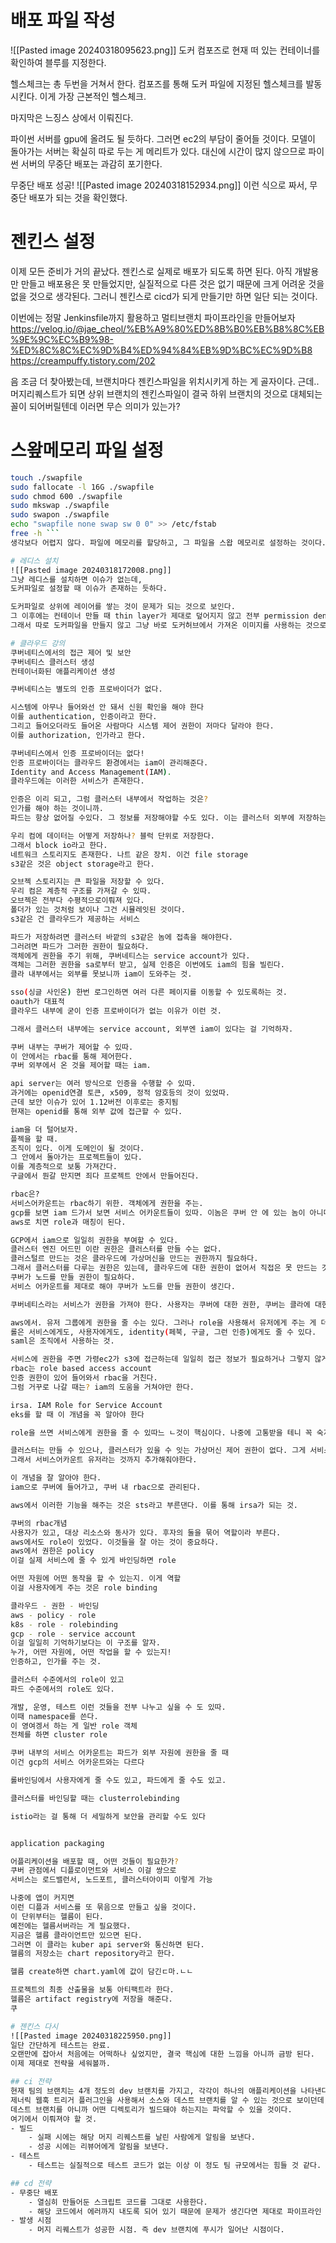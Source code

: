 # 배포 파일 작성
![[Pasted image 20240318095623.png]]
도커 컴포즈로 현재 떠 있는 컨테이너를 확인하여 블루를 지정한다.

헬스체크는 총 두번을 거쳐서 한다. 컴포즈를 통해 도커 파일에 지정된 헬스체크를 발동시킨다. 이게 가장 근본적인 헬스체크.

마지막은 느징스 상에서 이뤄진다.

파이썬 서버를 gpu에 올려도 될 듯하다. 그러면 ec2의 부담이 줄어들 것이다. 모델이 돌아가는 서버는 확실히 따로 두는 게 메리트가 있다. 
대신에 시간이 많지 않으므로 파이썬 서버의 무중단 배포는 과감히 포기한다.

무중단 배포 성공!
![[Pasted image 20240318152934.png]]
이런 식으로 짜서, 무중단 배포가 되는 것을 확인했다.

# 젠킨스 설정
이제 모든 준비가 거의 끝났다. 젠킨스로 실제로 배포가 되도록 하면 된다.
아직 개발용만 만들고 배포용은 못 만들었지만, 실질적으로 다른 것은 없기 때문에 크게 어려운 것을 없을 것으로 생각된다. 
그러니 젠킨스로 cicd가 되게 만들기만 하면 일단 되는 것이다.

이번에는 정말 Jenkinsfile까지 활용하고 멀티브랜치 파이프라인을 만들어보자
https://velog.io/@jae_cheol/%EB%A9%80%ED%8B%B0%EB%B8%8C%EB%9E%9C%EC%B9%98-%ED%8C%8C%EC%9D%B4%ED%94%84%EB%9D%BC%EC%9D%B8
https://creampuffy.tistory.com/202

음 조금 더 찾아봤는데, 브랜치마다 젠킨스파일을 위치시키게 하는 게 골자이다. 근데.. 머지리퀘스트가 되면 상위 브랜치의 젠킨스파일이 결국 하위 브랜치의 것으로 대체되는 꼴이 되어버릴텐데 이러면 무슨 의미가 있는가?
# 스왚메모리 파일 설정
```bash
touch ./swapfile 
sudo fallocate -l 16G ./swapfile 
sudo chmod 600 ./swapfile 
sudo mkswap ./swapfile 
sudo swapon ./swapfile 
echo "swapfile none swap sw 0 0" >> /etc/fstab
free -h ```
생각보다 어렵지 않다. 파일에 메모리를 할당하고, 그 파일을 스왑 메모리로 설정하는 것이다.

# 레디스 설치
![[Pasted image 20240318172008.png]]
그냥 레디스를 설치하면 이슈가 없는데,
도커파일로 설정할 때 이슈가 존재하는 듯하다.

도커파일로 상위에 레이어를 쌓는 것이 문제가 되는 것으로 보인다.
그 이후에는 컨테이너 만들 때 thin layer가 제대로 덮어지지 않고 전부 permission denied가 나온다.
그래서 따로 도커파일을 만들지 않고 그냥 바로 도커허브에서 가져온 이미지를 사용하는 것으로 컴포즈 파일을 수정했다. 

# 클라우드 강의
쿠버네티스에서의 접근 제어 및 보안
쿠버네티스 클러스터 생성
컨테이너화된 애플리케이션 생성

쿠버네티스는 별도의 인증 프로바이더가 없다.

시스템에 아무나 들어와선 안 돼서 신원 확인을 해야 한다
이를 authentication, 인증이라고 한다.
그리고 들어오더라도 들어온 사람마다 시스템 제어 권한이 저마다 달라야 한다.
이를 authorization, 인가라고 한다.

쿠버네티스에서 인증 프로바이더는 없다!
인증 프로바이더는 클라우드 환경에서는 iam이 관리해준다.
Identity and Access Management(IAM).
클라우드에는 이러한 서비스가 존재한다.

인증은 이리 되고, 그럼 클러스터 내부에서 작업하는 것은? 
인가를 해야 하는 것이니까.
파드는 항상 없어질 수있다. 그 정보를 저장해야할 수도 있다. 이는 클러스터 외부에 저장하는 게 바람직할 것이다. 

우리 컴에 데이터는 어떻게 저장하나? 블럭 단위로 저장한다.
그래서 block io라고 한다.
네트워크 스토리지도 존재한다. 나트 같은 장치. 이건 file storage
s3같은 것은 object storage라고 한다.

오브젝 스토리지는 큰 파일을 저장할 수 있다.
우리 컴은 계층적 구조를 가져갈 수 있따.
오브젝은 전부다 수평적으로이뤄져 있다.
폴더가 있는 것처럼 보이나 그건 시뮬레잇된 것이다.
s3같은 건 클라우드가 제공하는 서비스

파드가 저장하려면 클러스터 바깥의 s3같은 놈에 접촉을 해야한다.
그러려면 파드가 그러한 권한이 필요하다.
객체에게 권한을 주기 위해, 쿠버네티스는 service account가 있다.
객체는 그러한 권한을 sa로부터 받고, 실제 인증은 이번에도 iam의 힘을 빌린다.
클라 내부에서는 외부를 못보니까 iam이 도와주는 것.

sso(싱글 사인온) 한번 로그인하면 여러 다른 페이지를 이동할 수 있도록하는 것. 
oauth가 대표적
클라우드 내부에 굳이 인증 프로바이더가 없는 이유가 이런 것.

그래서 클러스터 내부에는 service account, 외부엔 iam이 있다는 걸 기억하자.

쿠버 내부는 쿠버가 제어할 수 있따.
이 안에서는 rbac를 통해 제어한다.
쿠버 외부에서 온 것을 제어할 때는 iam.

api server는 여러 방식으로 인증을 수행할 수 있따.
과거에는 openid연결 토큰, x509, 정적 암호등의 것이 있었따.
근데 보안 이슈가 있어 1.12버전 이후로는 중지됨
현재는 openid를 통해 외부 값에 접근할 수 있다.

iam을 더 털어보자.
플젝을 할 때.
조직이 있다. 이게 도메인이 될 것이다. 
그 안에서 돌아가는 프로젝트들이 있다.
이를 계층적으로 보통 가져간다. 
구글에서 뭔갈 만지면 죄다 프로젝트 안에서 만들어진다.

rbac은?
서비스어카운트는 rbac하기 위한. 객체에게 권한을 주는.
gcp를 보면 iam 드가서 보면 서비스 어카운트들이 있따. 이놈은 쿠버 안 에 있는 놈이 아니다.
aws로 치면 role과 매칭이 된다.

GCP에서 iam으로 일일히 권한을 부여할 수 있다.
클러스터 엔진 어드민 이란 권한은 클러스터를 만들 수는 없다.
클러스털르 만드는 것은 클라우드에 가상머신을 만드는 권한까지 필요하다.
그래서 클러스터를 다루는 권한은 있는데, 클라우드에 대한 권한이 없어서 직접은 못 만드는 것이다. 
쿠버가 노드를 만들 권한이 필요하다.
서비스 어카운트를 제대로 해야 쿠버가 노드를 만들 권한이 생긴다.

쿠버네티스라는 서비스가 권한을 가져야 한다. 사용자는 쿠버에 대한 권한, 쿠버는 클라에 대한 권한이 있어야 한다. 그래야 사용자가 클러스터를 만들 수 있게 된다. 

aws에서. 유저 그룹에게 권한을 줄 수는 있다. 그러나 role을 사용해서 유저에게 주는 게 더 좋다.
롤은 서비스에게도, 사용자에게도, identity(페북, 구글, 그런 인증)에게도 줄 수 있다. 
saml은 조직에서 사용하는 것. 

서비스에 권한을 주면 가령ec2가 s3에 접근하는데 일일히 접근 정보가 필요하거나 그렇지 않게 된다.
rbac는 role based access account
인증 권한이 있어 들어와서 rbac을 거친다.
그럼 거꾸로 나갈 때는? iam의 도움을 거쳐야만 한다. 

irsa. IAM Role for Service Account
eks를 할 때 이 개념을 꼭 알아야 한다

role을 쓰면 서비스에게 권한을 줄 수 있따느 ㄴ것이 핵심이다. 나중에 고통받을 테니 꼭 숙지해두라.

클러스터는 만들 수 있으나, 클러스터가 있을 수 잇는 가상머신 제어 권한이 없다. 그게 서비스 어카운트 권한이 없다고 나오는 것. 
그래서 서비스어카운트 유저라는 것까지 추가해줘야한다.

이 개념을 잘 알아야 한다.
iam으로 쿠버에 들어가고, 쿠버 내 rbac으로 관리된다. 

aws에서 이러한 기능을 해주는 것은 sts라고 부른댄다. 이를 통해 irsa가 되는 것. 

쿠버의 rbac개념
사용자가 있고, 대상 리소스와 동사가 있다. 후자의 둘을 묶어 역할이라 부른다.
aws에서도 role이 있었다. 이것들을 잘 아는 것이 중요하다.
aws에서 권한은 policy
이걸 실제 서비스에 줄 수 있게 바인딩하면 role

어떤 자원에 어떤 동작을 할 수 있는지. 이게 역할
이걸 사용자에게 주는 것은 role binding

클라우드 - 권한 - 바인딩
aws - policy - role
k8s - role - rolebinding
gcp - role - service account
이걸 일일히 기억하기보다는 이 구조를 알자.
누가, 어떤 자원에, 어떤 작업을 할 수 있는지!
인증하고, 인가를 주는 것.

클러스터 수준에서의 role이 있고
파드 수준에서의 role도 있다.

개발, 운영, 테스트 이런 것들을 전부 나누고 싶을 수 도 있따.
이때 namespace를 쓴다.
이 영여겡서 하는 게 일반 role 객체
전체를 하면 cluster role

쿠버 내부의 서비스 어카운트는 파드가 외부 자원에 권한을 줄 때
이건 gcp의 서비스 어카운트와는 다르다

롤바인딩에서 사용자에게 줄 수도 있고, 파드에게 줄 수도 있고.

클러스터를 바인딩할 때는 clusterrolebinding

istio라는 걸 통해 더 세밀하게 보안을 관리할 수도 있다


application packaging

어플리케이션을 배포할 때, 어떤 것들이 필요한가?
쿠버 관점에서 디플로이먼트와 서비스 이걸 쌍으로
서비스는 로드밸런서, 노드포트, 클러스터아이피 이렇게 가능

나중에 앱이 커지면
이런 디플과 서비스를 또 묶음으로 만들고 싶을 것이다.
이 단위부터는 헬름이 된다. 
예전에는 헬름서버라는 게 필요했다.
지금은 헬름 클라이언트만 있으면 된다.
그러면 이 클라는 kuber api server와 통신하면 된다.
헬름의 저장소는 chart repository라고 한다.  

헬름 create하면 chart.yaml에 값이 담긴ㄷ마.ㄴㄴ

프로젝트의 최종 산출물을 보통 아티팩트라 한다.
헬름은 artifact registry에 저장을 해준다.
쿠

# 젠킨스 다시
![[Pasted image 20240318225950.png]]
일단 간단하게 테스트는 완료.
오랜만에 잡아서 처음에는 어떡하나 싶었지만, 결국 핵심에 대한 느낌을 아니까 금방 된다.
이제 제대로 전략을 세워볼까.

## ci 전략
현재 팀의 브랜치는 4개 정도의 dev 브랜치를 가지고, 각각이 하나의 애플리케이션을 나타낸다. 이 브랜치들이 각각 머지 리퀘스트가 올라올 때 빌드되도록 만들어야 한다. 
제너릭 웹훅 트리거 플러그인을 사용해서 소스와 데스트 브랜치를 알 수 있는 것으로 보이던데, 이것을 활용해서 소스 브랜치의 빌드를 해본다. 
데스트 브랜치를 아니까 어떤 디렉토리가 빌드돼야 하는지는 파악할 수 있을 것이다.
여기에서 이뤄져야 할 것.
- 빌드
	- 실패 시에는 해당 머지 리퀘스트를 날린 사람에게 알림을 보낸다.
	- 성공 시에는 리뷰어에게 알림을 보낸다. 
- 테스트
	- 테스트는 실질적으로 테스트 코드가 없는 이상 이 정도 팀 규모에서는 힘들 것 같다. 

## cd 전략
- 무중단 배포
	- 열심히 만들어둔 스크립트 코드를 그대로 사용한다.
	- 해당 코드에서 에러까지 내도록 되어 있기 때문에 문제가 생긴다면 제대로 파이프라인 상에서 관리가 가능할 것이다. 
- 발생 시점
	- 머지 리퀘스트가 성공한 시점. 즉 dev 브랜치에 푸시가 일어난 시점이다. 